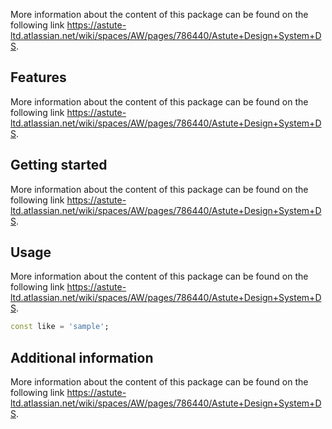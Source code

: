 <!--
This README describes the package. If you publish this package to pub.dev,
this README's contents appear on the landing page for your package.

For information about how to write a good package README, see the guide for
[writing package pages](https://dart.dev/guides/libraries/writing-package-pages).

For general information about developing packages, see the Dart guide for
[creating packages](https://dart.dev/guides/libraries/create-library-packages)
and the Flutter guide for
[developing packages and plugins](https://flutter.dev/developing-packages).
-->

More information about the content of this package can be found on the following link https://astute-ltd.atlassian.net/wiki/spaces/AW/pages/786440/Astute+Design+System+DS.


## Features

More information about the content of this package can be found on the following link https://astute-ltd.atlassian.net/wiki/spaces/AW/pages/786440/Astute+Design+System+DS.


## Getting started

More information about the content of this package can be found on the following link https://astute-ltd.atlassian.net/wiki/spaces/AW/pages/786440/Astute+Design+System+DS.


## Usage

More information about the content of this package can be found on the following link https://astute-ltd.atlassian.net/wiki/spaces/AW/pages/786440/Astute+Design+System+DS.


```dart
const like = 'sample';
```

## Additional information

More information about the content of this package can be found on the following link https://astute-ltd.atlassian.net/wiki/spaces/AW/pages/786440/Astute+Design+System+DS.
